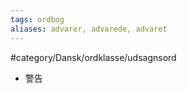 ```yaml
---
tags: ordbog
aliases: advarer, advarede, advaret
---
```


#category/Dansk/ordklasse/udsagnsord 
- 警告